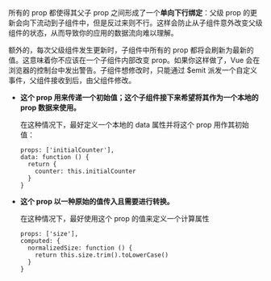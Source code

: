 所有的 prop 都使得其父子 prop 之间形成了一个**单向下行绑定**：父级 prop 的更新会向下流动到子组件中，但是反过来则不行。这样会防止从子组件意外改变父级组件的状态，从而导致你的应用的数据流向难以理解。  

额外的，每次父级组件发生更新时，子组件中所有的 prop 都将会刷新为最新的值。这意味着你不应该在一个子组件内部改变 prop。如果你这样做了，Vue 会在浏览器的控制台中发出警告。子组件想修改时，只能通过 $emit 派发一个自定义事件，父组件接收到后，由父组件修改。

- **这个 prop 用来传递一个初始值；这个子组件接下来希望将其作为一个本地的 prop 数据来使用。**

    在这种情况下，最好定义一个本地的 data 属性并将这个 prop 用作其初始值：
    ```
    props: ['initialCounter'],
    data: function () {
      return {
        counter: this.initialCounter
      }
    }
    ```
- **这个 prop 以一种原始的值传入且需要进行转换。**

    在这种情况下，最好使用这个 prop 的值来定义一个计算属性
    ```
   props: ['size'],
    computed: {
      normalizedSize: function () {
        return this.size.trim().toLowerCase()
      }
    }
    ```
    
